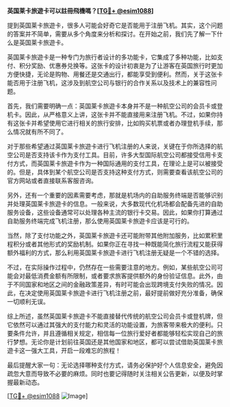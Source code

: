 **英国莱卡旅遊卡可以註冊飛機嗎？[[TG💪+ @esim1088](https://t.me/s/esim1088)]**

提到英国莱卡旅遊卡，很多人可能会好奇它是否能用于注册飞机。其实，这个问题的答案并不简单，需要从多个角度来分析和探讨。在开始之前，我们先了解一下什么是英国莱卡旅遊卡。

英国莱卡旅遊卡是一种专门为旅行者设计的多功能卡，它集成了多种功能，比如支付、积分奖励、优惠券兑换等。这张卡的设计初衷是为了让游客在英国旅行时更加方便快捷，无论是购物、用餐还是交通出行，都能享受到便利。然而，关于这张卡能否用于注册飞机，这涉及到航空公司与银行的合作关系以及技术上的兼容性问题。

首先，我们需要明确一点：英国莱卡旅遊卡本身并不是一种航空公司的会员卡或登机卡。因此，从严格意义上讲，这张卡并不能直接用来注册飞机。不过，如果你持有这张卡并希望使用它进行相关的旅行安排，比如购买机票或者办理登机手续，那么情况就有所不同了。

对于那些希望通过英国莱卡旅遊卡进行飞机注册的人来说，关键在于你所选择的航空公司是否支持该卡作为支付工具。目前，许多大型国际航空公司都接受信用卡支付方式，而英国莱卡旅遊卡作为一种国际通用的支付工具，在理论上是可以被接受的。但是，具体到某个航空公司是否支持这种支付方式，则需要查看该航空公司的官方网站或者直接联系客服咨询。

另外，还有一个重要的因素需要考虑，那就是机场内的自助服务终端是否能够识别并处理英国莱卡旅遊卡的信息。一般来说，大多数现代化机场都会配备先进的自助服务设备，这些设备通常可以处理各种主流的银行卡交易。因此，如果你打算通过自助服务终端完成飞机注册，那么使用英国莱卡旅遊卡应该是可行的。

当然，除了支付功能之外，英国莱卡旅遊卡还可能附带其他附加服务，比如累积里程积分或者其他形式的奖励机制。如果你正在寻找一种既能简化旅行流程又能获得额外福利的方式，那么利用英国莱卡旅遊卡进行飞机注册无疑是一个不错的选择。

不过，在实际操作过程中，仍然存在一些需要注意的地方。例如，某些航空公司可能会对最低消费金额有所限制，或者要求旅客提供额外的身份验证信息。此外，由于不同国家和地区之间的金融政策差异，有时可能会出现跨境支付失败的情况。因此，在决定使用英国莱卡旅遊卡进行飞机注册之前，最好提前做好充分准备，确保一切顺利无误。

综上所述，虽然英国莱卡旅遊卡不能直接替代传统的航空公司会员卡或登机牌，但它依然可以通过其强大的支付能力和灵活的功能设置，为旅客带来极大的便利。只要条件允许，并且遵循相关规定，相信每一位旅行爱好者都能够轻松实现自己的旅行梦想。无论你是计划前往英国还是其他国家和地区，都可以尝试借助英国莱卡旅遊卡这一强大工具，开启一段难忘的旅程！

最后提醒大家一句：无论选择哪种支付方式，请务必保护好个人信息安全，避免因疏忽大意而导致不必要的麻烦。同时也要记得随时关注相关公告更新，以便及时掌握最新动态。

[[TG💪+ @esim1088](https://t.me/s/esim1088) ![Image](https://i.postimg.cc/4NQfJmqS/Snipaste-2025-05-13-00-14-12.png)]
